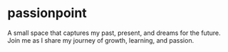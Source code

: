 # passionpoint
A small space that captures my past, present, and dreams for the future. Join me as I share my journey of growth, learning, and passion.
